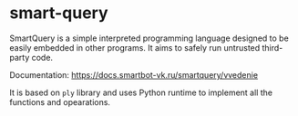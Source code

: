 # smart-query

SmartQuery is a simple interpreted programming language designed to be easily embedded in other programs.
It aims to safely run untrusted third-party code.

Documentation: https://docs.smartbot-vk.ru/smartquery/vvedenie

It is based on `ply` library and uses Python runtime to implement all the functions and opearations.

